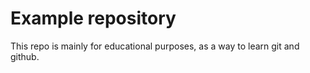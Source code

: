 # Example repository

This repo is mainly for educational purposes, as a way to learn git and github.